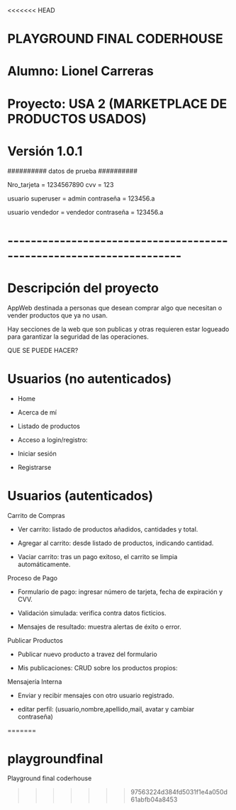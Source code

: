 <<<<<<< HEAD
# PLAYGROUND FINAL CODERHOUSE

# Alumno: Lionel Carreras

# Proyecto: USA 2 (MARKETPLACE DE PRODUCTOS USADOS)  

# Versión 1.0.1

########## datos de prueba ##########

Nro_tarjeta = 1234567890
cvv = 123

usuario superuser = admin
contraseña = 123456.a

usuario vendedor = vendedor
contraseña = 123456.a

# --------------------------------------------------------------------


# Descripción del proyecto

AppWeb destinada a personas que desean comprar algo que necesitan o vender productos que ya no usan.

Hay secciones de la web que son publicas y otras requieren estar logueado para garantizar la seguridad de las operaciones.


QUE SE PUEDE HACER? 

# Usuarios (no autenticados)


* Home

* Acerca de mí

* Listado de productos 

* Acceso a login/registro:

* Iniciar sesión 

* Registrarse 



# Usuarios (autenticados)


Carrito de Compras

* Ver carrito: listado de productos añadidos, cantidades y total.

* Agregar al carrito: desde listado de productos, indicando cantidad.

* Vaciar carrito: tras un pago exitoso, el carrito se limpia automáticamente.


Proceso de Pago

* Formulario de pago: ingresar número de tarjeta, fecha de expiración y CVV.

* Validación simulada: verifica contra datos ficticios.

* Mensajes de resultado: muestra alertas de éxito o error.


Publicar Productos

* Publicar nuevo producto a travez del formulario

* Mis publicaciones: CRUD sobre los productos propios:


Mensajería Interna

* Enviar y recibir mensajes con otro usuario registrado.

* editar perfil: (usuario,nombre,apellido,mail, avatar y cambiar contraseña)

=======
# playgroundfinal
Playground final coderhouse
>>>>>>> 97563224d384fd5031f1e4a050d61abfb04a8453
